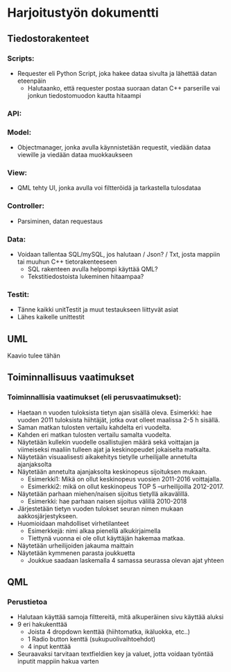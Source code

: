 # Harjoitustyön dokumentti

## Tiedostorakenteet
  ### Scripts:
  - Requester eli Python Script, joka hakee dataa sivulta ja lähettää datan eteenpäin
    - Halutaanko, että requester postaa suoraan datan C++ parserille vai jonkun tiedostomuodon kautta hitaampi
  ### API:
  ### Model:
  - Objectmanager, jonka avulla käynnistetään requestit, viedään dataa viewille ja viedään dataa muokkaukseen
  ### View:
  - QML tehty UI, jonka avulla voi filtteröidä ja tarkastella tulosdataa
  ### Controller:
  - Parsiminen, datan requestaus
  ### Data:
  - Voidaan tallentaa SQL/mySQL, jos halutaan / Json? / Txt, josta mappiin tai muuhun C++ tietorakenteeseen
    - SQL rakenteen avulla helpompi käyttää QML?
    - Tekstitiedostoista lukeminen hitaampaa?
  ### Testit:
  - Tänne kaikki unitTestit ja muut testaukseen liittyvät asiat
  - Lähes kaikelle unittestit
    
## UML

Kaavio tulee tähän
    
## Toiminnallisuus vaatimukset
### Toiminnallisia vaatimukset (eli perusvaatimukset):
- Haetaan n vuoden tuloksista tietyn ajan sisällä oleva. Esimerkki: hae vuoden 2011 tuloksista hiihtäjät, jotka ovat olleet maalissa 2-5 h sisällä.
- Saman matkan tulosten vertailu kahdelta eri vuodelta.
- Kahden eri matkan tulosten vertailu samalta vuodelta.
- Näytetään kullekin vuodelle osallistujien määrä sekä voittajan ja viimeiseksi maaliin
tulleen ajat ja keskinopeudet jokaiselta matkalta.
- Näytetään visuaalisesti aikakehitys tietylle urheilijalle annetulta ajanjaksolta
- Näytetään annetulta ajanjaksolta keskinopeus sijoituksen mukaan. 
  - Esimerkki1: Mikä on ollut keskinopeus vuosien 2011-2016 voittajalla. 
  - Esimerkki2: mikä on ollut keskinopeus TOP 5 –urheilijoilla 2012-2017.
- Näytetään parhaan miehen/naisen sijoitus tietyllä aikavälillä. 
  - Esimerkki: hae parhaan naisen sijoitus välillä 2010-2018
- Järjestetään tietyn vuoden tulokset seuran nimen mukaan aakkosjärjestykseen.
- Huomioidaan mahdolliset virhetilanteet 
  - Esimerkkejä: nimi alkaa pienellä alkukirjaimella
  - Tiettynä vuonna ei ole ollut käyttäjän hakemaa matkaa.
- Näytetään urheilijoiden jakauma maittain
- Näytetään kymmenen parasta joukkuetta
  - Joukkue saadaan laskemalla 4 samassa seurassa olevan ajat yhteen
  
## QML
### Perustietoa
- Halutaan käyttää samoja filttereitä, mitä alkuperäinen sivu käyttää aluksi
- 9 eri hakukenttää
  - Joista 4 dropdown kenttää (hiihtomatka, ikäluokka, etc..)
  - 1 Radio button kenttä (sukupuolivaihtoehdot)
  - 4 input kenttää
- Seuraavaksi tarvitaan textfieldien key ja valuet, jotta voidaan työntää inputit mappiin hakua varten

